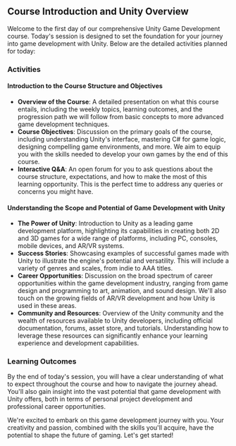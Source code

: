 ## Course Introduction and Unity Overview

Welcome to the first day of our comprehensive Unity Game Development course. Today's session is designed to set the foundation for your journey into game development with Unity. Below are the detailed activities planned for today:

### Activities

#### Introduction to the Course Structure and Objectives
- **Overview of the Course**: A detailed presentation on what this course entails, including the weekly topics, learning outcomes, and the progression path we will follow from basic concepts to more advanced game development techniques.
- **Course Objectives**: Discussion on the primary goals of the course, including understanding Unity's interface, mastering C# for game logic, designing compelling game environments, and more. We aim to equip you with the skills needed to develop your own games by the end of this course.
- **Interactive Q&A**: An open forum for you to ask questions about the course structure, expectations, and how to make the most of this learning opportunity. This is the perfect time to address any queries or concerns you might have.

#### Understanding the Scope and Potential of Game Development with Unity
- **The Power of Unity**: Introduction to Unity as a leading game development platform, highlighting its capabilities in creating both 2D and 3D games for a wide range of platforms, including PC, consoles, mobile devices, and AR/VR systems.
- **Success Stories**: Showcasing examples of successful games made with Unity to illustrate the engine's potential and versatility. This will include a variety of genres and scales, from indie to AAA titles.
- **Career Opportunities**: Discussion on the broad spectrum of career opportunities within the game development industry, ranging from game design and programming to art, animation, and sound design. We'll also touch on the growing fields of AR/VR development and how Unity is used in these areas.
- **Community and Resources**: Overview of the Unity community and the wealth of resources available to Unity developers, including official documentation, forums, asset store, and tutorials. Understanding how to leverage these resources can significantly enhance your learning experience and development capabilities.

### Learning Outcomes
By the end of today's session, you will have a clear understanding of what to expect throughout the course and how to navigate the journey ahead. You'll also gain insight into the vast potential that game development with Unity offers, both in terms of personal project development and professional career opportunities.

We're excited to embark on this game development journey with you. Your creativity and passion, combined with the skills you'll acquire, have the potential to shape the future of gaming. Let's get started!
